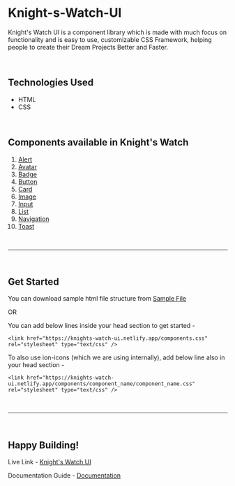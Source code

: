 # Knight-s-Watch-UI

Knight's Watch UI is a component library which is made with much focus on functionality and is easy to use, customizable CSS Framework, helping people to create their Dream Projects Better and Faster.

<br>

## Technologies Used 

- HTML
- CSS

<br>

## Components available in Knight's Watch

1. [Alert](https://knights-watch-ui.netlify.app/components/alert/alert.html)
2. [Avatar](https://knights-watch-ui.netlify.app/components/avatar/avatar.html)
3. [Badge](https://knights-watch-ui.netlify.app/components/badge/badge.html)
4. [Button](https://knights-watch-ui.netlify.app/components/button/button.html)
5. [Card](https://knights-watch-ui.netlify.app/components/card/card.html)
6. [Image](https://knights-watch-ui.netlify.app/components/image/image.html)
7. [Input](https://knights-watch-ui.netlify.app/components/input/input.html)
8. [List](https://knights-watch-ui.netlify.app/components/list/list.html)
9. [Navigation](https://knights-watch-ui.netlify.app/components/navigation/navigation.html)
10. [Toast](https://knights-watch-ui.netlify.app/components/toast/toast.html)

<br>

---
<br>

## Get Started 

You can download sample html file structure from [Sample File](https://knights-watch-ui.netlify.app/guide/getstarted/getstarted)

OR

You can add below lines inside your head section to get started - 

`<link href="https://knights-watch-ui.netlify.app/components.css" rel="stylesheet" type="text/css" />`

To also use ion-icons (which we are using internally), add below line also in your head section - 

`<link href="https://knights-watch-ui.netlify.app/components/component_name/component_name.css" rel="stylesheet" type="text/css" />`

<br>

---
<br>

## Happy Building! 

Live Link - [Knight's Watch UI](https://knights-watch-ui.netlify.app)

Documentation Guide - [Documentation](https://knights-watch-ui.netlify.app/guide/getstarted/getstarted)